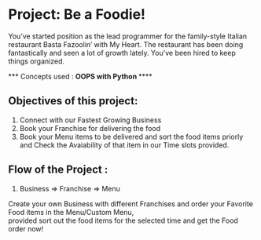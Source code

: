 
 # Project: Be a Foodie!
 
You’ve started position as the lead programmer for the family-style Italian restaurant Basta Fazoolin’ with My Heart. 
The restaurant has been doing fantastically and seen a lot of growth lately. You’ve been hired to keep things organized.

*** Concepts used : <strong> OOPS with Python </strong>****
## Objectives of this project: 
  1) Connect with our Fastest Growing Business
  2) Book your Franchise for delivering the food 
  3) Book your Menu items to be delivered and sort the food items priorly and Check the Avaiability of that item in our Time slots provided.

## Flow of the Project :
  1) Business => Franchise => Menu
  
  Create your own Business with different Franchises and order your Favorite Food items in the Menu/Custom Menu,<br>
  provided sort out the food items for the selected time and get the Food order now!
  


